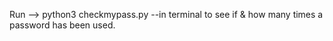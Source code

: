 Run --> python3 checkmypass.py <password> --in terminal to see if & how many times a password has been used.
